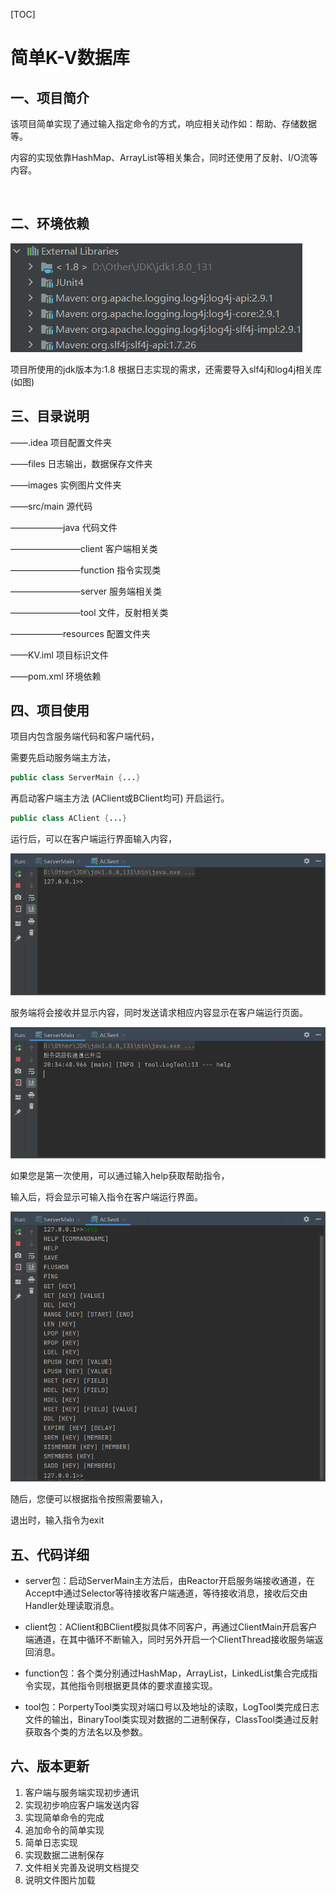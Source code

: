 [TOC]

# 简单K-V数据库

## 一、项目简介

该项目简单实现了通过输入指定命令的方式，响应相关动作如：帮助、存储数据等。

内容的实现依靠HashMap、ArrayList等相关集合，同时还使用了反射、I/O流等内容。

​	

## 二、环境依赖

![External Libraries](https://github.com/lytttttttt/Simple-K-V-database/blob/master/images/External%20Libraries.png?raw=true)

项目所使用的jdk版本为:1.8
根据日志实现的需求，还需要导入slf4j和log4j相关库(如图)



## 三、目录说明

——.idea			 项目配置文件夹

——files		      日志输出，数据保存文件夹

——images		 实例图片文件夹

——src/main	  源代码	

——————java			代码文件

————————client		 客户端相关类

————————function	指令实现类

————————server		服务端相关类

————————tool			文件，反射相关类

——————resources		配置文件夹

——KV.iml		  项目标识文件

——pom.xml	 环境依赖



## 四、项目使用

项目内包含服务端代码和客户端代码，

需要先启动服务端主方法，

```java
public class ServerMain {...}
```

再启动客户端主方法 (AClient或BClient均可) 开启运行。

```java
public class AClient {...}
```

运行后，可以在客户端运行界面输入内容，

![Client](https://github.com/lytttttttt/Simple-K-V-database/blob/master/images/Client.png?raw=true)

服务端将会接收并显示内容，同时发送请求相应内容显示在客户端运行页面。

![Server](https://github.com/lytttttttt/Simple-K-V-database/blob/master/images/Server.png?raw=true)

如果您是第一次使用，可以通过输入help获取帮助指令，

输入后，将会显示可输入指令在客户端运行界面。

![help](https://github.com/lytttttttt/Simple-K-V-database/blob/master/images/help.png?raw=true)

随后，您便可以根据指令按照需要输入，

退出时，输入指令为exit



## 五、代码详细

- server包：启动ServerMain主方法后，由Reactor开启服务端接收通道，在Accept中通过Selector等待接收客户端通道，等待接收消息，接收后交由Handler处理读取消息。

- client包：AClient和BClient模拟具体不同客户，再通过ClientMain开启客户端通道，在其中循环不断输入，同时另外开启一个ClientThread接收服务端返回消息。

- function包：各个类分别通过HashMap，ArrayList，LinkedList集合完成指令实现，其他指令则根据更具体的要求直接实现。

- tool包：PorpertyTool类实现对端口号以及地址的读取，LogTool类完成日志文件的输出，BinaryTool类实现对数据的二进制保存，ClassTool类通过反射获取各个类的方法名以及参数。



## 六、版本更新

1. 客户端与服务端实现初步通讯
2. 实现初步响应客户端发送内容
3. 实现简单命令的完成
4. 追加命令的简单实现
5. 简单日志实现
6. 实现数据二进制保存
7. 文件相关完善及说明文档提交
8. 说明文件图片加载

